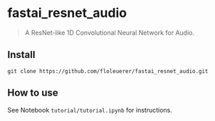 # fastai_resnet_audio
> A ResNet-like 1D Convolutional Neural Network for Audio. 


## Install

`git clone https://github.com/floleuerer/fastai_resnet_audio.git`

## How to use

See Notebook `tutorial/tutorial.ipynb` for instructions.
